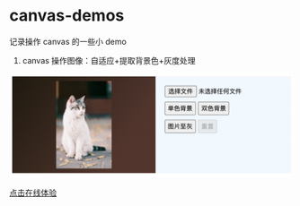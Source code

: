 # canvas-demos
记录操作 canvas 的一些小 demo

1. canvas 操作图像：自适应+提取背景色+灰度处理

![demo](./img-bg/demo.png)

[点击在线体验](https://esnail.github.io/canvas-demos/img-bg/index.html)
